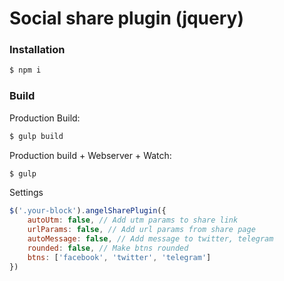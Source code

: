 # Social share plugin (jquery)

### Installation
```sh
$ npm i
```

### Build

Production Build:
```sh
$ gulp build
```

Production build + Webserver + Watch:
```sh
$ gulp
```

Settings 
```js
$('.your-block').angelSharePlugin({
	autoUtm: false, // Add utm params to share link
	urlParams: false, // Add url params from share page
	autoMessage: false, // Add message to twitter, telegram
	rounded: false, // Make btns rounded
	btns: ['facebook', 'twitter', 'telegram']
})
```


